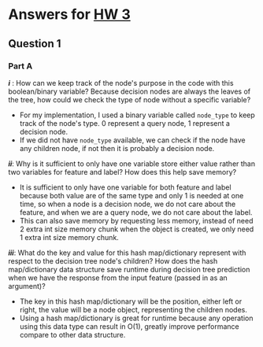 # Answers for [HW 3](./questions/princML_hw03-1.pdf)

## Question 1

### Part A

***i*** : How can we keep track of the node's purpose in the code with this boolean/binary variable? Because decision nodes are always the leaves of the tree, how could we check the type of node without a specific variable?

- For my implementation, I used a binary variable called `node_type` to keep track of the node's type. 0 represent a query node, 1 represent a decision node.
- If we did not have `node_type` available, we can check if the node have any children node, if not then it is probably a decision node.

***ii***: Why is it sufficient to only have one variable store either value rather than two variables for feature and label? How does this help save memory?

- It is sufficient to only have one variable for both feature and label because both value are of the same type and only 1 is needed at one time, so when a node is a decision node, we do not care about the feature, and when we are a query node, we do not care about the label.
- This can also save memory by requesting less memory, instead of need 2 extra int size memory chunk when the object is created, we only need 1 extra int size memory chunk.

***iii***: What do the key and value for this hash map/dictionary represent with respect to the decision tree node's children? How does the hash map/dictionary data structure save runtime during decision tree prediction when we have the response from the input feature (passed in as an argument)?

- The key in this hash map/dictionary will be the position, either left or right, the value will be a node object, representing the children nodes.
- Using a hash map/dictionary is great for runtime because any operation using this data type can result in O(1), greatly improve performance compare to other data structure.
